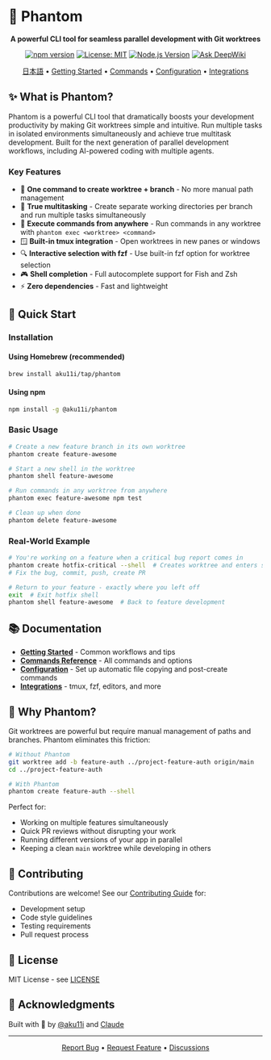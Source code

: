 # 👻 Phantom

<div align="center">

**A powerful CLI tool for seamless parallel development with Git worktrees**

[![npm version](https://img.shields.io/npm/v/@aku11i/phantom.svg)](https://www.npmjs.com/package/@aku11i/phantom)
[![License: MIT](https://img.shields.io/badge/License-MIT-yellow.svg)](https://opensource.org/licenses/MIT)
[![Node.js Version](https://img.shields.io/node/v/@aku11i/phantom.svg)](https://nodejs.org)
[![Ask DeepWiki](https://deepwiki.com/badge.svg)](https://deepwiki.com/aku11i/phantom)

[日本語](./README.ja.md) • [Getting Started](./docs/getting-started.md) • [Commands](./docs/commands.md) • [Configuration](./docs/configuration.md) • [Integrations](./docs/integrations.md)

</div>

## ✨ What is Phantom?

Phantom is a powerful CLI tool that dramatically boosts your development productivity by making Git worktrees simple and intuitive. Run multiple tasks in isolated environments simultaneously and achieve true multitask development. Built for the next generation of parallel development workflows, including AI-powered coding with multiple agents.

### Key Features

- 🚀 **One command to create worktree + branch** - No more manual path management
- 🔄 **True multitasking** - Create separate working directories per branch and run multiple tasks simultaneously
- 🎯 **Execute commands from anywhere** - Run commands in any worktree with `phantom exec <worktree> <command>`
- 🪟 **Built-in tmux integration** - Open worktrees in new panes or windows
- 🔍 **Interactive selection with fzf** - Use built-in fzf option for worktree selection
- 🎮 **Shell completion** - Full autocomplete support for Fish and Zsh
- ⚡ **Zero dependencies** - Fast and lightweight

## 🚀 Quick Start

### Installation

#### Using Homebrew (recommended)

```bash
brew install aku11i/tap/phantom
```

#### Using npm

```bash
npm install -g @aku11i/phantom
```


### Basic Usage

```bash
# Create a new feature branch in its own worktree
phantom create feature-awesome

# Start a new shell in the worktree
phantom shell feature-awesome

# Run commands in any worktree from anywhere
phantom exec feature-awesome npm test

# Clean up when done
phantom delete feature-awesome
```

### Real-World Example

```bash
# You're working on a feature when a critical bug report comes in
phantom create hotfix-critical --shell  # Creates worktree and enters shell
# Fix the bug, commit, push, create PR

# Return to your feature - exactly where you left off
exit  # Exit hotfix shell
phantom shell feature-awesome  # Back to feature development
```

## 📚 Documentation

- **[Getting Started](./docs/getting-started.md)** - Common workflows and tips
- **[Commands Reference](./docs/commands.md)** - All commands and options
- **[Configuration](./docs/configuration.md)** - Set up automatic file copying and post-create commands
- **[Integrations](./docs/integrations.md)** - tmux, fzf, editors, and more

## 🤔 Why Phantom?

Git worktrees are powerful but require manual management of paths and branches. Phantom eliminates this friction:

```bash
# Without Phantom
git worktree add -b feature-auth ../project-feature-auth origin/main
cd ../project-feature-auth

# With Phantom
phantom create feature-auth --shell
```

Perfect for:
- Working on multiple features simultaneously
- Quick PR reviews without disrupting your work
- Running different versions of your app in parallel
- Keeping a clean `main` worktree while developing in others

## 🤝 Contributing

Contributions are welcome! See our [Contributing Guide](./contributing/CONTRIBUTING.md) for:
- Development setup
- Code style guidelines  
- Testing requirements
- Pull request process

## 📄 License

MIT License - see [LICENSE](LICENSE)

## 🙏 Acknowledgments

Built with 👻 by [@aku11i](https://github.com/aku11i) and [Claude](https://claude.ai)

---

<div align="center">
<a href="https://github.com/aku11i/phantom/issues">Report Bug</a> • 
<a href="https://github.com/aku11i/phantom/issues">Request Feature</a> •
<a href="https://github.com/aku11i/phantom/discussions">Discussions</a>
</div>